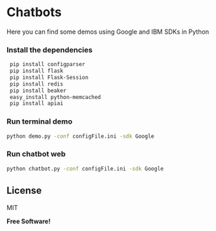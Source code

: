 # Chatbots
Here you can find some demos using Google and IBM SDKs in Python


### Install the dependencies

```sh
 pip install configparser
 pip install flask
 pip install Flask-Session
 pip install redis
 pip install beaker
 easy_install python-memcached
 pip install apiai
```

### Run terminal demo
```sh
python demo.py -conf configFile.ini -sdk Google
```

### Run chatbot web
```sh
python chatbot.py -conf configFile.ini -sdk Google
```

License
----

MIT

**Free Software!**
